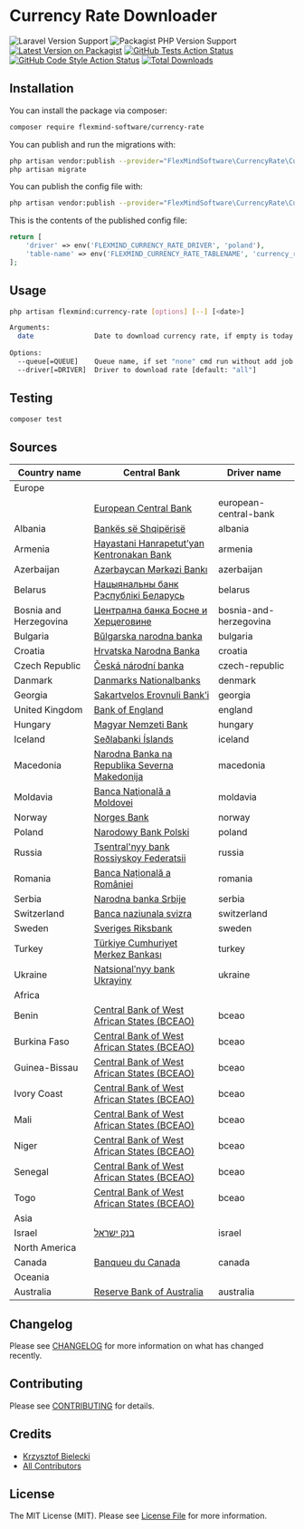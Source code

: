 # Currency Rate Downloader

![Laravel Version Support](https://img.shields.io/badge/Laravel-8.x-orange?style=flat-square)
![Packagist PHP Version Support](https://img.shields.io/packagist/php-v/flexmind-software/currency-rate?label=PHP&style=flat-square)
[![Latest Version on Packagist](https://img.shields.io/packagist/v/flexmind-software/currency-rate.svg?style=flat-square)](https://packagist.org/packages/flexmind-software/currency-rate)
[![GitHub Tests Action Status](https://img.shields.io/github/workflow/status/flexmind-software/currency-rate/run-tests?label=tests)](https://github.com/flexmind-software/currency-rate/actions?query=workflow%3Arun-tests+branch%3Amain)
[![GitHub Code Style Action Status](https://img.shields.io/github/workflow/status/flexmind-software/currency-rate/Check%20&%20fix%20styling?label=code%20style)](https://github.com/flexmind-software/currency-rate/actions?query=workflow%3A"Check+%26+fix+styling"+branch%3Amain)
[![Total Downloads](https://img.shields.io/packagist/dt/flexmind-software/currency-rate.svg?style=flat-square)](https://packagist.org/packages/flexmind-software/currency-rate)

## Installation

You can install the package via composer:

```bash
composer require flexmind-software/currency-rate
```

You can publish and run the migrations with:

```bash
php artisan vendor:publish --provider="FlexMindSoftware\CurrencyRate\CurrencyRateProvider" --tag="currency-rate-migrations"
php artisan migrate
```

You can publish the config file with:

```bash
php artisan vendor:publish --provider="FlexMindSoftware\CurrencyRate\CurrencyRateProvider" --tag="currency-rate-config"
```

This is the contents of the published config file:

```php
return [
    'driver' => env('FLEXMIND_CURRENCY_RATE_DRIVER', 'poland'),
    'table-name' => env('FLEXMIND_CURRENCY_RATE_TABLENAME', 'currency_rates')
];
```

## Usage

```bash
php artisan flexmind:currency-rate [options] [--] [<date>]

Arguments:
  date               Date to download currency rate, if empty is today
  
Options:
  --queue[=QUEUE]    Queue name, if set "none" cmd run without add job to queue [default: "none"]
  --driver[=DRIVER]  Driver to download rate [default: "all"]
```

## Testing

```bash
composer test
```

## Sources

<table>
    <thead>
    <tr>
        <th>Country name</th>
        <th>Central Bank</th>
        <th>Driver name</th>
    </tr>
    </thead>
    <tbody>
        <tr>
            <td colspan="4">Europe</td>
        </tr>
        <tr>
            <td></td>
            <td><a href="https://ecb.europa.eu" target="_blank">European Central Bank</a></td>
            <td>european-central-bank</td>
        </tr>
        <tr>
            <td>Albania</td>
            <td><a href="https://www.bankofalbania.org/home" target="_blank">Bankës së Shqipërisë</a></td>
            <td>albania</td>
        </tr>          
        <tr>
            <td>Armenia</td>
            <td><a href="https://www.cba.am/en/sitepages/default.aspx" target="_blank">Hayastani Hanrapetut’yan Kentronakan Bank</a></td>
            <td>armenia</td>
        </tr>        
        <tr>
            <td>Azerbaijan</td>
            <td><a href="https://www.cbar.az" target="_blank">Azərbaycan Mərkəzi Bankı</a></td>
            <td>azerbaijan</td>
        </tr>
        <tr>
            <td>Belarus</td>
            <td><a href="https://www.nbrb.by/engl/" target="_blank">Нацыянальны банк Рэспублікі Беларусь</a></td>
            <td>belarus</td>
        </tr>
        <tr>
            <td>Bosnia and Herzegovina</td>
            <td><a href="https://www.cbbh.ba/?lang=en" target="_blank">Централна банка Босне и Херцеговине</a></td>
            <td>bosnia-and-herzegovina</td>
        </tr>
        <tr>
            <td>Bulgaria</td>
            <td><a href="https://www.bnb.bg/?toLang=_EN" target="_blank">Bŭlgarska narodna banka</a></td>
            <td>bulgaria</td>
        </tr>
        <tr>
            <td>Croatia</td>
            <td><a href="https://www.hnb.hr/home" target="_blank">Hrvatska Narodna Banka</a></td>
            <td>croatia</td>
        </tr>
        <tr>
            <td>Czech Republic</td>
            <td><a href="https://www.cnb.cz/en/index.html" target="_blank">Česká národní banka</a></td>
            <td>czech-republic</td>
        </tr>
        <tr>
            <td>Danmark</td>
            <td><a href="https://www.nationalbanken.dk" target="_blank">Danmarks Nationalbanks</a></td>
            <td>denmark</td>
        </tr>
        <tr>
            <td>Georgia</td>
            <td><a href="https://www.nbg.gov.ge" target="_blank">Sakartvelos Erovnuli Bank’i</a></td>
            <td>georgia</td>
        </tr>
        <tr>
            <td>United Kingdom</td>
            <td><a href="https://www.bankofengland.co.uk/" target="_blank">Bank of England</a></td>
            <td>england</td>
        </tr>
        <tr>
            <td>Hungary</td>
            <td><a href="https://www.mnb.hu/en/" target="_blank">Magyar Nemzeti Bank</a></td>
            <td>hungary</td>
        </tr>
        <tr>
            <td>Iceland</td>
            <td><a href="https://cb.is" target="_blank">Seðlabanki Íslands</a></td>
            <td>iceland</td>
        </tr>
        <tr>
            <td>Macedonia</td>
            <td><a href="https://www.nbrm.mk/" target="_blank">Narodna Banka na Republika Severna Makedonija</a></td>
            <td>macedonia</td>
        </tr>          
        <tr>
            <td>Moldavia</td>
            <td><a href="https://www.bnm.md/" target="_blank">Banca Naţională a Moldovei</a></td>
            <td>moldavia</td>
        </tr>        
        <tr>
            <td>Norway</td>
            <td><a href="https://www.norges-bank.no/en/" target="_blank">Norges Bank</a></td>
            <td>norway</td>
        </tr>
        <tr>
            <td>Poland</td>
            <td><a href="https://www.nbp.pl/" target="_blank">Narodowy Bank Polski</a></td>
            <td>poland</td>
        </tr>
        <tr>
            <td>Russia</td>
            <td><a href="https://cbr.ru/" target="_blank">Tsentral'nyy bank Rossiyskoy Federatsii</a></td>
            <td>russia</td>
        </tr>
        <tr>
            <td>Romania</td>
            <td><a href="https://www.bnro.ro/" target="_blank">Banca Națională a României</a></td>
            <td>romania</td>
        </tr>        
        <tr>
            <td>Serbia</td>
            <td><a href="https://www.nbs.rs/" target="_blank">Narodna banka Srbije</a></td>
            <td>serbia</td>
        </tr>
        <tr>
            <td>Switzerland</td>
            <td><a href="https://www.snb.ch/" target="_blank">Banca naziunala svizra</a></td>
            <td>switzerland</td>
        </tr>
        <tr>
            <td>Sweden</td>
            <td><a href="https://www.riksbank.se/en-gb/" target="_blank">Sveriges Riksbank</a></td>
            <td>sweden</td>
        </tr>
        <tr>
            <td>Turkey</td>
            <td><a href="https://www.tcmb.gov.tr/" target="_blank">Türkiye Cumhuriyet Merkez Bankası</a></td>
            <td>turkey</td>
        </tr>
        <tr>
            <td>Ukraine</td>
            <td><a href="https://www.bank.gov.ua/" target="_blank">Natsionalʹnyy bank Ukrayiny</a></td>
            <td>ukraine</td>
        </tr>
        <tr>
            <td colspan="4">Africa</td>
        </tr>
        <tr>
            <td>Benin</td>
            <td><a href="https://www.bceao.int" target="_blank">Central Bank of West African States (BCEAO)</a></td>
            <td>bceao</td>
        </tr>
        <tr>
            <td>Burkina Faso</td>
            <td><a href="https://www.bceao.int" target="_blank">Central Bank of West African States (BCEAO)</a></td>
            <td>bceao</td>
        </tr>
        <tr>
            <td>Guinea-Bissau</td>
            <td><a href="https://www.bceao.int" target="_blank">Central Bank of West African States (BCEAO)</a></td>
            <td>bceao</td>
        </tr>
        <tr>
            <td>Ivory Coast</td>
            <td><a href="https://www.bceao.int" target="_blank">Central Bank of West African States (BCEAO)</a></td>
            <td>bceao</td>
        </tr>
        <tr>
            <td>Mali</td>
            <td><a href="https://www.bceao.int" target="_blank">Central Bank of West African States (BCEAO)</a></td>
            <td>bceao</td>
        </tr>
        <tr>
            <td>Niger</td>
            <td><a href="https://www.bceao.int" target="_blank">Central Bank of West African States (BCEAO)</a></td>
            <td>bceao</td>
        </tr>
        <tr>
            <td>Senegal</td>
            <td><a href="https://www.bceao.int" target="_blank">Central Bank of West African States (BCEAO)</a></td>
            <td>bceao</td>
        </tr>
        <tr>
            <td>Togo</td>
            <td><a href="https://www.bceao.int" target="_blank">Central Bank of West African States (BCEAO)</a></td>
            <td>bceao</td>
        </tr>
        <tr>
            <td colspan="4">Asia</td>
        </tr>
        <tr>
            <td>Israel</td>
            <td><a href="https://www.boi.org.il/" target="_blank">בנק ישראל</a></td>
            <td>israel</td>
        </tr>
        <tr>
            <td colspan="4">North America</td>
        </tr>
        <tr>
            <td>Canada</td>
            <td><a href="https://www.bankofcanada.ca/" target="_blank">Banqueu du Canada</a></td>
            <td>canada</td>
        </tr>
        <tr>
            <td colspan="4">Oceania</td>
        </tr>
        <tr>
            <td>Australia</td>
            <td><a href="https://www.rba.gov.au/" target="_blank">Reserve Bank of Australia</a></td>
            <td>australia</td>
        </tr>
    </tbody>
</table>

## Changelog

Please see [CHANGELOG](CHANGELOG.md) for more information on what has changed recently.

## Contributing

Please see [CONTRIBUTING](.github/CONTRIBUTING.md) for details.

## Credits

- [Krzysztof Bielecki](https://github.com/qwerkon)
- [All Contributors](https://github.com/flexmind-software/currency-rate/contributors)

## License

The MIT License (MIT). Please see [License File](LICENSE.md) for more information.
